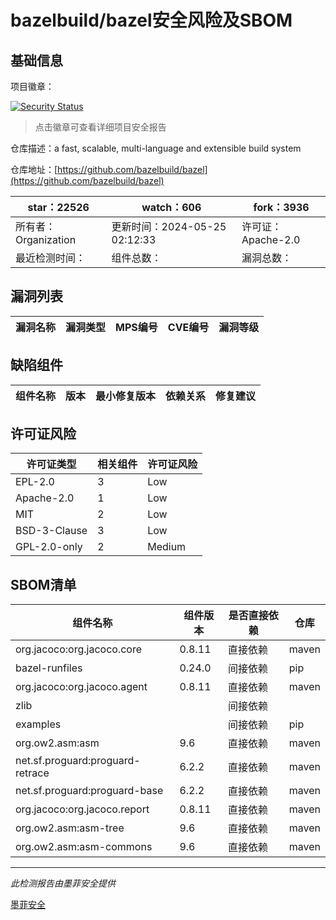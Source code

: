 # bazelbuild/bazel安全风险及SBOM

## 基础信息

项目徽章：

[![Security Status](https://www.murphysec.com/platform3/v31/badge/1794070304784502784.svg)](https://www.murphysec.com/console/report/1698397291508711424/1794070304784502784)

> 点击徽章可查看详细项目安全报告

仓库描述：a fast, scalable, multi-language and extensible build system

仓库地址：[https://github.com/bazelbuild/bazel](https://github.com/bazelbuild/bazel)

| star：22526 | watch：606 | fork：3936 |
| ----------- | -------------- | ------------ |
| 所有者：Organization | 更新时间：2024-05-25 02:12:33 | 许可证：Apache-2.0 |
| 最近检测时间： | 组件总数： | 漏洞总数： |




## 漏洞列表

| 漏洞名称 | 漏洞类型 | MPS编号 | CVE编号 | 漏洞等级 |
| ------- | ------ | ------- | ------ | ----- |





## 缺陷组件

| 组件名称 | 版本 | 最小修复版本 | 依赖关系 | 修复建议 |
| -------- | ---- | ------------ | -------- | -------- |





## 许可证风险

| 许可证类型 | 相关组件 | 许可证风险 |
| ---------- | -------- | ---------- |
|EPL-2.0|3|Low|
|Apache-2.0|1|Low|
|MIT|2|Low|
|BSD-3-Clause|3|Low|
|GPL-2.0-only|2|Medium|




## SBOM清单

| 组件名称 | 组件版本 | 是否直接依赖 | 仓库 |
| -------- | -------- | ------------ | ---- |
|org.jacoco:org.jacoco.core|0.8.11|直接依赖|maven|
|bazel-runfiles|0.24.0|间接依赖|pip|
|org.jacoco:org.jacoco.agent|0.8.11|直接依赖|maven|
|zlib||间接依赖||
|examples||间接依赖|pip|
|org.ow2.asm:asm|9.6|直接依赖|maven|
|net.sf.proguard:proguard-retrace|6.2.2|直接依赖|maven|
|net.sf.proguard:proguard-base|6.2.2|直接依赖|maven|
|org.jacoco:org.jacoco.report|0.8.11|直接依赖|maven|
|org.ow2.asm:asm-tree|9.6|直接依赖|maven|
|org.ow2.asm:asm-commons|9.6|直接依赖|maven|


------

*此检测报告由墨菲安全提供*

[墨菲安全](www.murphysec.com)